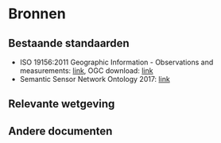 # Bronnen

## Bestaande standaarden
- ISO 19156:2011 Geographic Information - Observations and measurements: [link](https://www.iso.org/standard/32574.html), OGC download: [link](https://portal.ogc.org/files/?artifact_id=41579)
- Semantic Sensor Network Ontology 2017: [link](https://www.w3.org/TR/2017/REC-vocab-ssn-20171019/)

## Relevante wetgeving

## Andere documenten
